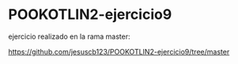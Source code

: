 # POOKOTLIN2-ejercicio9

ejercicio realizado en la rama master:

https://github.com/jesuscb123/POOKOTLIN2-ejercicio9/tree/master
